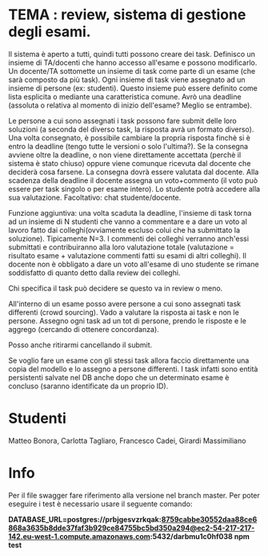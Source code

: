 # TEMA : review, sistema di gestione degli esami.

Il sistema è aperto a tutti, quindi tutti possono creare dei task. Definisco un insieme di TA/docenti che hanno accesso all'esame e possono modificarlo. 
Un docente/TA sottomette un insieme di task come parte di un esame (che sarà composto da più task). 
Ogni insieme di task viene assegnato ad un insieme di persone (ex: studenti). Questo insieme può essere definito come lista esplicita o mediante una caratteristica comune. 
Avrò una deadline (assoluta o relativa al momento di inizio dell'esame? Meglio se entrambe).

Le persone a cui sono assegnati i task possono fare submit delle loro soluzioni (a seconda del diverso task, la risposta avrà un formato diverso). Una volta consegnato, è possibile cambiare la propria risposta finchè si è entro la deadline (tengo tutte le versioni o solo l'ultima?). 
Se la consegna avviene oltre la deadline, o non viene direttamente accettata (perchè il sistema è stato chiuso) oppure viene comunque ricevuta dal docente che deciderà cosa farsene. 
La consegna dovrà essere valutata dal docente. Alla scadenza della deadline il docente assegna un voto+commento (il voto può essere per task singolo o per esame intero). Lo studente potrà accedere alla sua valutazione. Facoltativo: chat studente/docente.

Funzione aggiuntiva: una volta scaduta la deadline, l'insieme di task torna ad un insieme di N studenti che vanno a commentare e a dare un voto al lavoro fatto dai colleghi(ovviamente escluso colui che ha submittato la soluzione). Tipicamente N=3. I commenti dei colleghi verranno anch'essi submittati e contribuiranno alla loro valutazione totale (valutazione = risultato esame + valutazione commenti fatti su esami di altri colleghi). Il docente non è obbligato a dare un voto all'esame di uno studente se rimane soddisfatto di quanto detto dalla review dei colleghi. 

Chi specifica il task può decidere se questo va in review o meno. 

All'interno di un esame posso avere persone a cui sono assegnati task differenti (crowd sourcing). Vado a valutare la risposta ai task e non le persone. Assegno ogni task ad un tot di persone, prendo le risposte e le aggrego (cercando di ottenere concordanza). 

Posso anche ritirarmi cancellando il submit. 

Se voglio fare un esame con gli stessi task allora faccio direttamente una copia del modello e lo assegno a persone differenti. I task infatti sono entità persistenti salvate nel DB anche dopo che un determinato esame è concluso (saranno identificate da un proprio ID). 

# Studenti
Matteo Bonora, Carlotta Tagliaro, Francesco Cadei, Girardi Massimiliano

# Info

Per il file swagger fare riferimento alla versione nel branch master. Per poter eseguire i test è necessario usare il seguente comando:

**DATABASE_URL=postgres://prbjgesvzrkqak:8759cabbe30552daa88ce6868a3635b8dde37faf3b929ce84755bc5bd350a294@ec2-54-217-217-142.eu-west-1.compute.amazonaws.com:5432/darbmu1c0hf038 npm test**
